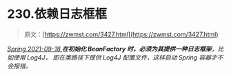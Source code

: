 <!--yml
category: 未分类
date: 0001-01-01 00:00:00
--->

# 230.依赖日志框框

> 原文：[https://zwmst.com/3427.html](https://zwmst.com/3427.html)

   [ *Spring* ](https://zwmst.com/spring)*[ <time datetime="2021-09-18T14:47:33+08:00"> 2021-09-18 </time> ](https://zwmst.com/3427.html)  **在初始化 BeanFactory 时，必须为其提供一种日志框架**，比如使用 Log4J， 即在类路径下提供 Log4J 配置文件，这样启动 Spring 容器才不会报错。*